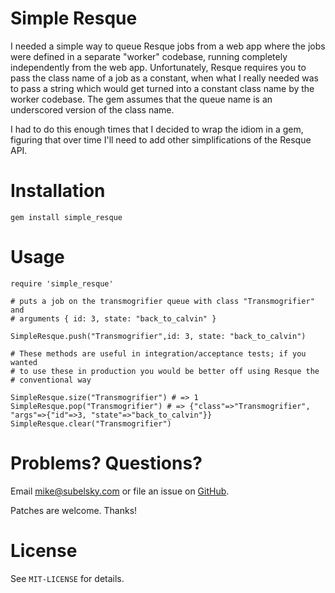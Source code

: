 # Simple Resque

I needed a simple way to queue Resque jobs from a web app where the jobs were defined in a separate "worker"
codebase, running completely independently from the web app. Unfortunately,
Resque requires you to pass the class name of a job as a constant, when what I
really needed was to pass a string which would get turned into a constant class
name by the worker codebase. The gem assumes that the queue name is an
underscored version of the class name.

I had to do this enough times that I decided to wrap the idiom in a gem, figuring that over time
I'll need to add other simplifications of the Resque API.

# Installation

    gem install simple_resque

# Usage

    require 'simple_resque'

    # puts a job on the transmogrifier queue with class "Transmogrifier" and
    # arguments { id: 3, state: "back_to_calvin" }

    SimpleResque.push("Transmogrifier",id: 3, state: "back_to_calvin")

    # These methods are useful in integration/acceptance tests; if you wanted
    # to use these in production you would be better off using Resque the
    # conventional way

    SimpleResque.size("Transmogrifier") # => 1
    SimpleResque.pop("Transmogrifier") # => {"class"=>"Transmogrifier", "args"=>{"id"=>3, "state"=>"back_to_calvin"}}
    SimpleResque.clear("Transmogrifier")

# Problems? Questions?

Email <mike@subelsky.com> or file an issue on
[GitHub](https://github.com/subelsky/simple_resque).

Patches are welcome. Thanks!

# License

See `MIT-LICENSE` for details.
